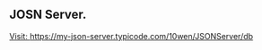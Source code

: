 ## JOSN Server.
[Visit: https://my-json-server.typicode.com/10wen/JSONServer/db ](https://my-json-server.typicode.com/10wen/JSONServer/db)
